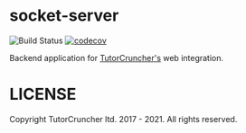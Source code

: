socket-server
=============

![Build Status](https://github.com/tutorcruncher/socket-server/workflows/CI/badge.svg)
[![codecov](https://codecov.io/gh/tutorcruncher/socket-server/branch/master/graph/badge.svg)](https://codecov.io/gh/tutorcruncher/socket-server)

Backend application for [TutorCruncher's](https://tutorcruncher.com) web integration.

# LICENSE

Copyright TutorCruncher ltd. 2017 - 2021.
All rights reserved.
